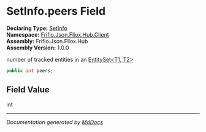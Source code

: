 ﻿<!--  
  <auto-generated>   
    The contents of this file were generated by a tool.  
    Changes to this file may be list if the file is regenerated  
  </auto-generated>   
-->

# SetInfo.peers Field

**Declaring Type:** [SetInfo](../index.md)  
**Namespace:** [Friflo.Json.Fliox.Hub.Client](../../index.md)  
**Assembly:** Friflo.Json.Fliox.Hub  
**Assembly Version:** 1.0.0

number of tracked entities in an [EntitySet\<T1, T2\>](../../EntitySet-2/index.md)

```csharp
public int peers;
```

## Field Value

int

___

*Documentation generated by [MdDocs](https://github.com/ap0llo/mddocs)*
